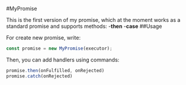 #MyPromise

This is the first version of my promise, which at the moment works as a standard promise and supports methods:
-**then**
-**case**
##Usage

For create new promise, write:
```js
const promise = new MyPromise(executor);
```
Then, you can add handlers using commands:
```js
promise.then(onFulfilled, onRejected)
promise.catch(onRejected)
```
